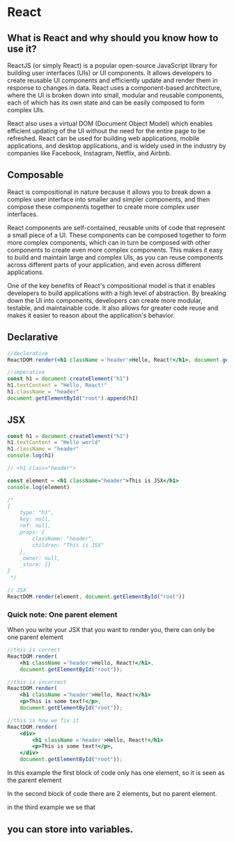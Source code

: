 # React

## What is React and why should you know how to use it?

ReactJS (or simply React) is a popular open-source JavaScript library for building user interfaces (UIs) or UI components. It allows developers to create reusable UI components and efficiently update and render them in response to changes in data. React uses a component-based architecture, where the UI is broken down into small, modular and reusable components, each of which has its own state and can be easily composed to form complex UIs. 

React also uses a virtual DOM (Document Object Model) which enables efficient updating of the UI without the need for the entire page to be refreshed. React can be used for building web applications, mobile applications, and desktop applications, and is widely used in the industry by companies like Facebook, Instagram, Netflix, and Airbnb.

## Composable 

React is compositional in nature because it allows you to break down a complex user interface into smaller and simpler components, and then compose these components together to create more complex user interfaces.

React components are self-contained, reusable units of code that represent a small piece of a UI. These components can be composed together to form more complex components, which can in turn be composed with other components to create even more complex components. This makes it easy to build and maintain large and complex UIs, as you can reuse components across different parts of your application, and even across different applications.

One of the key benefits of React's compositional model is that it enables developers to build applications with a high level of abstraction. By breaking down the UI into components, developers can create more modular, testable, and maintainable code. It also allows for greater code reuse and makes it easier to reason about the application's behavior.

## Declarative

```jsx
//declarative
ReactDOM.render(<h1 className ='header'>Hello, React!</h1>, document.getElementById("root"))

//imperative
const h1 = document.createElement("h1")
h1.textContent = "Hello, React!"
h1.className = "header"
document.getElementById("root").append(h1)
```

## JSX

```jsx
const h1 = document.createElement("h1")
h1.textContent = "Hello world"
h1.className = "header"
console.log(h1)

// <h1 class="header">

const element = <h1 className="header">This is JSX</h1>
console.log(element)

/*
{
    type: "h1", 
    key: null, 
    ref: null, 
    props: {
        className: "header", 
        children: "This is JSX"
    }, 
    _owner: null, 
    _store: {}
}
 */

// JSX
ReactDOM.render(element, document.getElementById("root"))
```

### Quick note: One parent element
When you write your JSX that you want to render you, there can only be one parent element

```jsx
//this is correct
ReactDOM.render(
    <h1 className ='header'>Hello, React!</h1>,
    document.getElementById("root"));

//this is incorrect
ReactDOM.render(
    <h1 className ='header'>Hello, React!</h1>
    <p>This is some text!</p>,
    document.getElementById("root"));

//this is how we fix it
ReactDOM.render(
    <div>
        <h1 className ='header'>Hello, React!</h1>
        <p>This is some text!</p>,
    </div>
    document.getElementById("root"));
```
In this example the first block of code only has one element, so it is seen as the parent element

In the second block of code there are 2 elements, but no parent element. 

in the third example we se that 
## you can store into variables. 